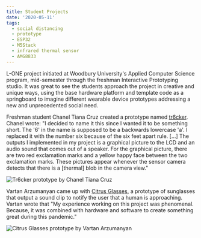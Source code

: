 ```yaml
---
title: Student Projects
date: '2020-05-11'
tags:
  - social distancing
  - prototype
  - ESP32
  - M5Stack
  - infrared thermal sensor
  - AMG8833
---
```

L-ONE project initiated at Woodbury University's Applied Computer Science program, mid-semester through the freshman Interactive Prototyping studio.  It was great to see the students approach the project in creative and unique ways, using the base hardware platform and template code as a springboard to imagine different wearable device prototypes addressing a new and unprecedented social need.

Freshman student Chanel Tiana Cruz created a prototype named [tr6cker](https://chaneltianacruz.cargo.site/Tr6cker-M5StickC-Project).  Chanel wrote: "I decided to name it this since I wanted it to be something short. The '6' in the name is supposed to be a backwards lowercase 'a'. I replaced it with the number six because of the six feet apart rule. [...]  The outputs I implemented in my project is a graphical picture to the LCD and an audio sound that comes out of a speaker. For the graphical picture, there are two red exclamation marks and a yellow happy face between the two exclamation marks. These pictures appear whenever the sensor camera detects that there is a [thermal] blob in the camera view."

![Tr6cker prototype by Chanel Tiana Cruz](/L-ONE/images/chaneltianacruz-tr6cker.jpg "Tr6cker by Chanel Tiana Cruz")

Vartan Arzumanyan came up with [Citrus Glasses](https://citrusglasses.cargo.site/), a prototype of sunglasses that output a sound clip to notify the user that a human is approaching.  Vartan wrote that "My experience working on this project was phenomenal. Because, it was combined with
hardware and software to create something great during this pandemic."

![Citrus Glasses prototype by Vartan Arzumanyan](/L-ONE/images/vartan-arzumanyan-citrus-glasses.jpg "Citrus Glasses by Vartan Arzumanyan")

